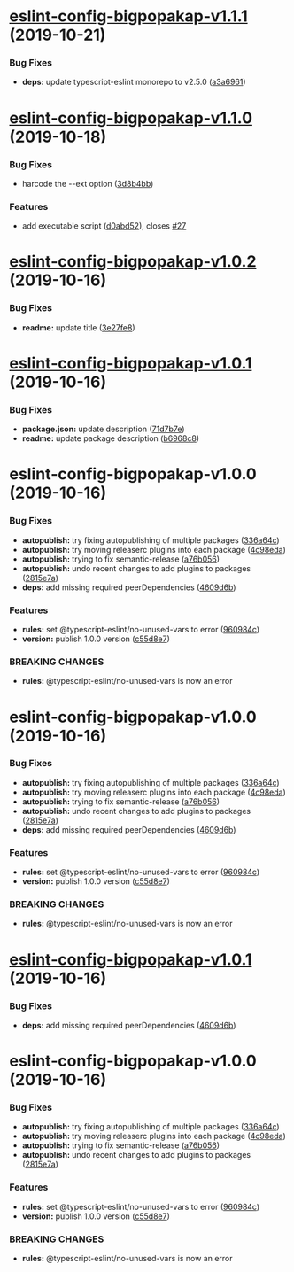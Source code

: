 # [eslint-config-bigpopakap-v1.1.1](https://github.com/bigpopakap/shared-ts-configs/compare/v1.1.0-eslint-config-bigpopakap...v1.1.1-eslint-config-bigpopakap) (2019-10-21)


### Bug Fixes

* **deps:** update typescript-eslint monorepo to v2.5.0 ([a3a6961](https://github.com/bigpopakap/shared-ts-configs/commit/a3a69611a9ff93eba2de34d3ff397711a8560592))

# [eslint-config-bigpopakap-v1.1.0](https://github.com/bigpopakap/shared-ts-configs/compare/v1.0.2-eslint-config-bigpopakap...v1.1.0-eslint-config-bigpopakap) (2019-10-18)


### Bug Fixes

* harcode the --ext option ([3d8b4bb](https://github.com/bigpopakap/shared-ts-configs/commit/3d8b4bb1594363f17fed03b1af515e966eb82d79))


### Features

* add executable script ([d0abd52](https://github.com/bigpopakap/shared-ts-configs/commit/d0abd526d6181f658f48b6f757128cbab8532333)), closes [#27](https://github.com/bigpopakap/shared-ts-configs/issues/27)

# [eslint-config-bigpopakap-v1.0.2](https://github.com/bigpopakap/shared-ts-configs/compare/v1.0.1-eslint-config-bigpopakap...v1.0.2-eslint-config-bigpopakap) (2019-10-16)


### Bug Fixes

* **readme:** update title ([3e27fe8](https://github.com/bigpopakap/shared-ts-configs/commit/3e27fe8b5309b70839954453a314ff0636fb2b9b))

# [eslint-config-bigpopakap-v1.0.1](https://github.com/bigpopakap/shared-ts-configs/compare/v1.0.0-eslint-config-bigpopakap...v1.0.1-eslint-config-bigpopakap) (2019-10-16)


### Bug Fixes

* **package.json:** update description ([71d7b7e](https://github.com/bigpopakap/shared-ts-configs/commit/71d7b7e0acf5be7b49a64c53616d634dc157f056))
* **readme:** update package description ([b6968c8](https://github.com/bigpopakap/shared-ts-configs/commit/b6968c8f603420720dea88037048677faf169073))

# eslint-config-bigpopakap-v1.0.0 (2019-10-16)


### Bug Fixes

* **autopublish:** try fixing autopublishing of multiple packages ([336a64c](https://github.com/bigpopakap/shared-ts-configs/commit/336a64ce5946173ad9b251c8c5d0423f263f1fba))
* **autopublish:** try moving releaserc plugins into each package ([4c98eda](https://github.com/bigpopakap/shared-ts-configs/commit/4c98edadfa18f51780d80bab2da772b3ca2c11f5))
* **autopublish:** trying to fix semantic-release ([a76b056](https://github.com/bigpopakap/shared-ts-configs/commit/a76b056eb31129208e6a193dc4bdcdb9b490eb93))
* **autopublish:** undo recent changes to add plugins to packages ([2815e7a](https://github.com/bigpopakap/shared-ts-configs/commit/2815e7a82fc17dc4d07c33a709ab9d92d258d2f3))
* **deps:** add missing required peerDependencies ([4609d6b](https://github.com/bigpopakap/shared-ts-configs/commit/4609d6bc3899c55f0a647939679b9063c7180e9c))


### Features

* **rules:** set @typescript-eslint/no-unused-vars to error ([960984c](https://github.com/bigpopakap/shared-ts-configs/commit/960984c00a98f5e02aa196ca00531fe0c23d412a))
* **version:** publish 1.0.0 version ([c55d8e7](https://github.com/bigpopakap/shared-ts-configs/commit/c55d8e7276a994240eb95deacb06a1702f03f1d1))


### BREAKING CHANGES

* **rules:** @typescript-eslint/no-unused-vars is now an error

# eslint-config-bigpopakap-v1.0.0 (2019-10-16)


### Bug Fixes

* **autopublish:** try fixing autopublishing of multiple packages ([336a64c](https://github.com/bigpopakap/shared-ts-configs/commit/336a64ce5946173ad9b251c8c5d0423f263f1fba))
* **autopublish:** try moving releaserc plugins into each package ([4c98eda](https://github.com/bigpopakap/shared-ts-configs/commit/4c98edadfa18f51780d80bab2da772b3ca2c11f5))
* **autopublish:** trying to fix semantic-release ([a76b056](https://github.com/bigpopakap/shared-ts-configs/commit/a76b056eb31129208e6a193dc4bdcdb9b490eb93))
* **autopublish:** undo recent changes to add plugins to packages ([2815e7a](https://github.com/bigpopakap/shared-ts-configs/commit/2815e7a82fc17dc4d07c33a709ab9d92d258d2f3))
* **deps:** add missing required peerDependencies ([4609d6b](https://github.com/bigpopakap/shared-ts-configs/commit/4609d6bc3899c55f0a647939679b9063c7180e9c))


### Features

* **rules:** set @typescript-eslint/no-unused-vars to error ([960984c](https://github.com/bigpopakap/shared-ts-configs/commit/960984c00a98f5e02aa196ca00531fe0c23d412a))
* **version:** publish 1.0.0 version ([c55d8e7](https://github.com/bigpopakap/shared-ts-configs/commit/c55d8e7276a994240eb95deacb06a1702f03f1d1))


### BREAKING CHANGES

* **rules:** @typescript-eslint/no-unused-vars is now an error

# [eslint-config-bigpopakap-v1.0.1](https://github.com/bigpopakap/shared-ts-configs/compare/v1.0.0...v1.0.1) (2019-10-16)


### Bug Fixes

* **deps:** add missing required peerDependencies ([4609d6b](https://github.com/bigpopakap/shared-ts-configs/commit/4609d6bc3899c55f0a647939679b9063c7180e9c))

# eslint-config-bigpopakap-v1.0.0 (2019-10-16)


### Bug Fixes

* **autopublish:** try fixing autopublishing of multiple packages ([336a64c](https://github.com/bigpopakap/shared-ts-configs/commit/336a64ce5946173ad9b251c8c5d0423f263f1fba))
* **autopublish:** try moving releaserc plugins into each package ([4c98eda](https://github.com/bigpopakap/shared-ts-configs/commit/4c98edadfa18f51780d80bab2da772b3ca2c11f5))
* **autopublish:** trying to fix semantic-release ([a76b056](https://github.com/bigpopakap/shared-ts-configs/commit/a76b056eb31129208e6a193dc4bdcdb9b490eb93))
* **autopublish:** undo recent changes to add plugins to packages ([2815e7a](https://github.com/bigpopakap/shared-ts-configs/commit/2815e7a82fc17dc4d07c33a709ab9d92d258d2f3))


### Features

* **rules:** set @typescript-eslint/no-unused-vars to error ([960984c](https://github.com/bigpopakap/shared-ts-configs/commit/960984c00a98f5e02aa196ca00531fe0c23d412a))
* **version:** publish 1.0.0 version ([c55d8e7](https://github.com/bigpopakap/shared-ts-configs/commit/c55d8e7276a994240eb95deacb06a1702f03f1d1))


### BREAKING CHANGES

* **rules:** @typescript-eslint/no-unused-vars is now an error
